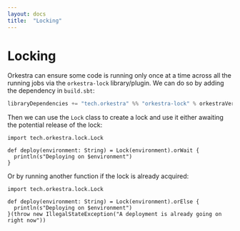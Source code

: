 ```yaml
---
layout: docs
title:  "Locking"
---
```


# Locking

Orkestra can ensure some code is running only once at a time across all the running jobs via the `orkestra-lock`
library/plugin. We can do so by adding the dependency in `build.sbt`:
```scala
libraryDependencies += "tech.orkestra" %% "orkestra-lock" % orkestraVersion
```

Then we can use the `Lock` class to create a lock and use it either awaiting the potential release of the lock:
```tut:silent
import tech.orkestra.lock.Lock

def deploy(environment: String) = Lock(environment).orWait {
  println(s"Deploying on $environment")
}
```

Or by running another function if the lock is already acquired:
```tut:silent
import tech.orkestra.lock.Lock

def deploy(environment: String) = Lock(environment).orElse {
  println(s"Deploying on $environment")
}(throw new IllegalStateException("A deployment is already going on right now"))
```
